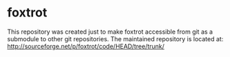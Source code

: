 # foxtrot

This repository was created just to make foxtrot accessible from git as a submodule to other git repositories. The maintained repository is located at: http://sourceforge.net/p/foxtrot/code/HEAD/tree/trunk/
